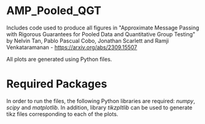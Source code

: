 # AMP_Pooled_QGT
Includes code used to produce all figures in "Approximate Message Passing with Rigorous Guarantees for Pooled Data and Quantitative Group Testing" by Nelvin Tan, Pablo Pascual Cobo, Jonathan Scarlett and Ramji Venkataramanan - https://arxiv.org/abs/2309.15507

All plots are generated using Python files.


# Required Packages
In order to run the files, the following Python libraries are required: _numpy_, _scipy_ and _matplotlib_. In addition, library _tikzpltlib_ can be used to generate tikz files corresponding to each of the plots.
